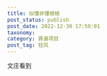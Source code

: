 ```yaml
---
title: 似懂非懂根根 
post_status: publish
post_date: 2022-12-30 17:59:01
taxonomy:
category: 靠谱项目
post_tag: 狂风
---
```


文庄看到